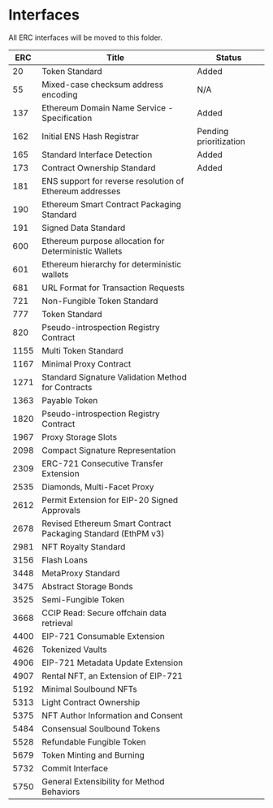 # Interfaces

All ERC interfaces will be moved to this folder.

|ERC|Title| Status |
|--- |--- | --- |
|20|Token Standard| Added |
|55|Mixed-case checksum address encoding| N/A|
|137|Ethereum Domain Name Service - Specification| Added |
|162|Initial ENS Hash Registrar| Pending prioritization |
|165|Standard Interface Detection| Added |
|173|Contract Ownership Standard| Added |
|181|ENS support for reverse resolution of Ethereum addresses|
|190|Ethereum Smart Contract Packaging Standard|
|191|Signed Data Standard|
|600|Ethereum purpose allocation for Deterministic Wallets|
|601|Ethereum hierarchy for deterministic wallets|
|681|URL Format for Transaction Requests|
|721|Non-Fungible Token Standard|
|777|Token Standard|
|820|Pseudo-introspection Registry Contract|
|1155|Multi Token Standard|
|1167|Minimal Proxy Contract|
|1271|Standard Signature Validation Method for Contracts|
|1363|Payable Token|
|1820|Pseudo-introspection Registry Contract|
|1967|Proxy Storage Slots|
|2098|Compact Signature Representation|
|2309|ERC-721 Consecutive Transfer Extension|
|2535|Diamonds, Multi-Facet Proxy|
|2612|Permit Extension for EIP-20 Signed Approvals|
|2678|Revised Ethereum Smart Contract Packaging Standard (EthPM v3)|
|2981|NFT Royalty Standard|
|3156|Flash Loans|
|3448|MetaProxy Standard|
|3475|Abstract Storage Bonds|
|3525|Semi-Fungible Token|
|3668|CCIP Read: Secure offchain data retrieval|
|4400|EIP-721 Consumable Extension|
|4626|Tokenized Vaults|
|4906|EIP-721 Metadata Update Extension|
|4907|Rental NFT, an Extension of EIP-721|
|5192|Minimal Soulbound NFTs|
|5313|Light Contract Ownership|
|5375|NFT Author Information and Consent|
|5484|Consensual Soulbound Tokens|
|5528|Refundable Fungible Token|
|5679|Token Minting and Burning|
|5732|Commit Interface|
|5750|General Extensibility for Method Behaviors|
